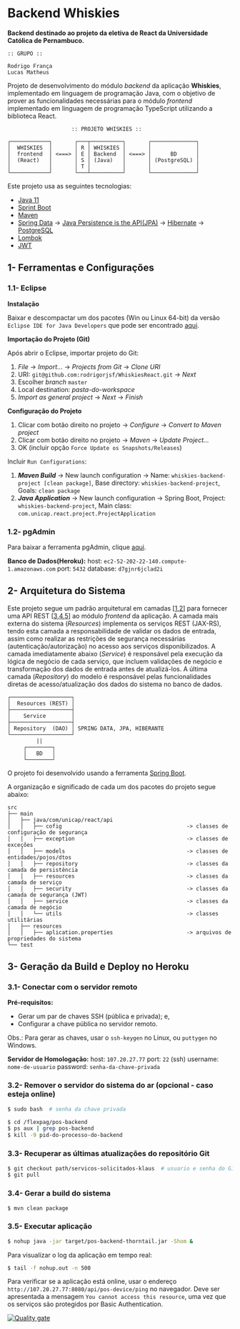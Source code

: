 # Backend Whiskies

**Backend destinado ao projeto da eletiva de React da Universidade Católica de Pernambuco.**

```
:: GRUPO ::

Rodrigo França
Lucas Matheus
```

Projeto de desenvolvimento do módulo _backend_ da aplicação **Whiskies**, implementado em linguagem de programação Java, com o objetivo de prover as funcionalidades necessárias para o módulo _frontend_ implementado em linguagem de programação TypeScript utilizando a biblioteca React.

```
                    :: PROJETO WHISKIES ::

┌────────────┐       ┌───┬──────────┐       ┌──────────────┐
│  WHISKIES  │       │ R │ WHISKIES │       │              │
│  frontend  │ <===> │ E │ Backend  │ <===> │      BD      │
│  (React)   │       │ S │ (Java)   │       │ (PostgreSQL) │
│            │       │ T │          │       │              │
└────────────┘       └───┴──────────┘       └──────────────┘
```

Este projeto usa as seguintes tecnologias:
- [Java 11](https://www.oracle.com/technetwork/java/javase/downloads/index.html)
- [Sprint Boot](https://spring.io/projects/spring-boot)
- [Maven](https://maven.apache.org/)
- [Spring Data](https://spring.io/projects/spring-data)
     ->  [Java Persistence is the API(JPA)](https://docs.oracle.com/javaee/7/api/javax/persistence/package-summary.html)
     ->  [Hibernate](https://hibernate.org/)
     ->  [PostgreSQL](https://www.postgresql.org/)
- [Lombok](https://projectlombok.org/)
- [JWT](https://jwt.io/)


## 1- Ferramentas e Configurações

### 1.1- Eclipse

**Instalação**

Baixar e descompactar um dos pacotes (Win ou Linux 64-bit) da versão `Eclipse IDE for Java Developers` que pode ser encontrado [aqui](https://www.eclipse.org/downloads/packages/).

**Importação do Projeto (Git)**

Após abrir o Eclipse, importar projeto do Git:

1. _File_ -> _Import..._ -> _Projects from Git_ -> _Clone URI_
2. URI: `git@github.com:rodrigorjsf/WhiskiesReact.git` -> _Next_
3. Escolher _branch_ `master`
4. Local destination: _pasta-do-workspace_
5. _Import as general project_ -> _Next_ -> _Finish_

**Configuração do Projeto**

1. Clicar com botão direito no projeto -> _Configure_ -> _Convert to Maven project_
2. Clicar com botão direito no projeto -> _Maven_ -> _Update Project..._
3. OK (incluir opção `Force Update os Snapshots/Releases`)

Incluir `Run Configurations`:

1. _**Maven Build**_ -> New launch configuration -> Name: `whiskies-backend-project [clean package]`, Base directory: `whiskies-backend-project`, Goals: `clean package`
2. _**Java Application**_ -> New launch configuration -> Spring Boot, Project: `whiskies-backend-project`, Main class: `com.unicap.react.project.ProjectApplication`

### 1.2- pgAdmin

Para baixar a ferramenta pgAdmin, clique [aqui](https://www.pgadmin.org/).

**Banco de Dados(Heroku):**
host: `ec2-52-202-22-140.compute-1.amazonaws.com`
port: `5432`
database: `d7gjnr6jclad2i`

## 2- Arquitetura do Sistema

Este projeto segue um padrão arquitetural em camadas [[1](https://www.oreilly.com/library/view/software-architecture-patterns/9781491971437/ch01.html),[2](https://en.wikipedia.org/wiki/Multitier_architecture)] para fornecer uma API REST [[3](https://dzone.com/articles/intro-rest),[4](https://www.quora.com/What-are-RESTful-APIs-and-how-do-they-work),[5](https://blog.caelum.com.br/rest-principios-e-boas-praticas/)] ao módulo _frontend_ da aplicação. A camada mais externa do sistema (_Resources_) implementa os serviços REST (JAX-RS), tendo esta camada a responsabilidade de validar os dados de entrada, assim como realizar as restrições de segurança necessárias (autenticação/autorização) no acesso aos serviços disponibilizados. A camada imediatamente abaixo (_Service_) é responsável pela execução da lógica de negócio de cada serviço, que incluem validações de negócio e transformação dos dados de entrada antes de atualizá-los. A última camada (_Repository_) do modelo é responsável pelas funcionalidades diretas de acesso/atualização dos dados do sistema no banco de dados.

```
┌───────────────────┐
│  Resources (REST) │
├───────────────────┤
│    Service        │ 
├───────────────────┤
│ Repository  (DAO) │ SPRING DATA, JPA, HIBERANTE
└───────────────────┘
         ||
     ┌────────┐
     │   BD   │
     └────────┘
```

O projeto foi desenvolvido usando a ferramenta [Spring Boot](https://spring.io/projects/spring-boot).

A organização e significado de cada um dos pacotes do projeto segue abaixo:

```
src
├── main
│   ├── java/com/unicap/react/api
│   │   ├── cofig                                       -> classes de configuração de segurança
│   │   ├── exception                                   -> classes de exceções
│   │   ├── models                                      -> classes de entidades/pojos/dtos
│   │   ├── repository                                  -> classes da camada de persistência
│   │   ├── resources                                   -> classes da camada de serviço
│   │   ├── security                                    -> classes da camada de segurança (JWT)
│   │   ├── service                                     -> classes da camada de negócio
│   │   └── utils                                       -> classes utilitárias
│   ├── resources
│   │   ├── aplication.properties                       -> arquivos de propriedades do sistema
└── test
```

## 3- Geração da Build e Deploy no Heroku

### 3.1- Conectar com o servidor remoto

**Pré-requisitos:**
- Gerar um par de chaves SSH (pública e privada); e,
- Configurar a chave pública no servidor remoto.

Obs.: Para gerar as chaves, usar o `ssh-keygen` no Linux, ou `puttygen` no Windows.

**Servidor de Homologação:**
host: `107.20.27.77`
port: `22` (ssh)
username: `nome-de-usuario`
password: `senha-da-chave-privada`

### 3.2- Remover o servidor do sistema do ar (opcional - caso esteja online)

```sh
$ sudo bash  # senha da chave privada

$ cd /flexpag/pos-backend
$ ps aux | grep pos-backend
$ kill -9 pid-do-processo-do-backend 
```

### 3.3- Recuperar as últimas atualizações do repositório Git

```sh
$ git checkout path/servicos-solicitados-klaus  # usuario e senha do GitHub
$ git pull
```

### 3.4- Gerar a build do sistema

```sh
$ mvn clean package
```

### 3.5- Executar aplicação

```sh
$ nohup java -jar target/pos-backend-thorntail.jar -Shom &
```

Para visualizar o log da aplicação em tempo real:

```sh
$ tail -f nohup.out -n 500
```

Para verificar se a aplicação está online, usar o endereço `http://107.20.27.77:8080/api/pos-device/ping` no navegador. Deve ser apresentada a mensagem `You cannot access this resource`, uma vez que os serviços são protegidos por Basic Authentication.

[![Quality gate](https://sonar.flexpag.com/api/project_badges/quality_gate?project=pos-backend)](https://sonar.flexpag.com/dashboard?id=pos-backend)
